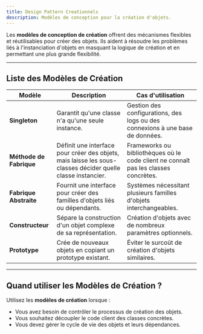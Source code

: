 ```yaml
---
title: Design Pattern Creationnels
description: Modèles de conception pour la création d'objets.
---
```


Les **modèles de conception de création** offrent des mécanismes flexibles et réutilisables pour créer des objets. Ils aident à résoudre les problèmes liés à l'instanciation d'objets en masquant la logique de création et en permettant une plus grande flexibilité.

---

## Liste des Modèles de Création

| Modèle               | Description                                                                 | Cas d'utilisation                                                      |
|----------------------|-----------------------------------------------------------------------------|-------------------------------------------------------------------------|
| **Singleton**        | Garantit qu'une classe n'a qu'une seule instance.                         | Gestion des configurations, des logs ou des connexions à une base de données. |
| **Méthode de Fabrique** | Définit une interface pour créer des objets, mais laisse les sous-classes décider quelle classe instancier. | Frameworks ou bibliothèques où le code client ne connaît pas les classes concrètes. |
| **Fabrique Abstraite** | Fournit une interface pour créer des familles d'objets liés ou dépendants. | Systèmes nécessitant plusieurs familles d'objets interchangeables. |
| **Constructeur**     | Sépare la construction d'un objet complexe de sa représentation.          | Création d'objets avec de nombreux paramètres optionnels.               |
| **Prototype**        | Crée de nouveaux objets en copiant un prototype existant.                 | Éviter le surcoût de création d'objets similaires.                      |

---

## Quand utiliser les Modèles de Création ?

Utilisez les **modèles de création** lorsque :
- Vous avez besoin de contrôler le processus de création des objets.
- Vous souhaitez découpler le code client des classes concrètes.
- Vous devez gérer le cycle de vie des objets et leurs dépendances.